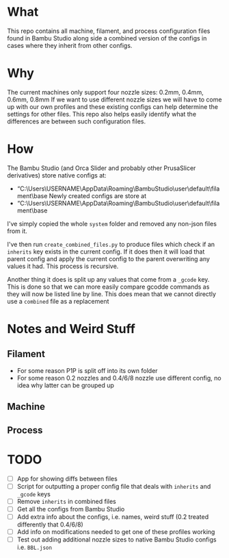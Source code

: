 # What
This repo contains all machine, filament, and process configuration files found in Bambu Studio along side a combined version of the configs in cases where they inherit from other configs.

# Why
The current machines only support four nozzle sizes: 0.2mm, 0.4mm, 0.6mm, 0.8mm
If we want to use different nozzle sizes we will have to come up with our own profiles and these existing configs can help determine the settings for other files.
This repo also helps easily identify what the differences are between such configuration files.

# How
The Bambu Studio (and Orca Slider and probably other PrusaSlicer derivatives) store native configs at:
- “C:\Users\USERNAME\AppData\Roaming\BambuStudio\user\default\filament\base
Newly created configs are store at
- “C:\Users\USERNAME\AppData\Roaming\BambuStudio\user\default\filament\base

I've simply copied the whole `system` folder and removed any non-json files from it.

I've then run `create_combined_files.py` to produce files which check if an `inherits` key exists in the current config. 
If it does then it will load that parent config and apply the current config to the parent overwriting any values it had. This process is recursive.

Another thing it does is split up any values that come from a `_gcode` key. 
This is done so that we can more easily compare gcodde commands as they will now be listed line by line.
This does mean that we cannot directly use a `combined` file as a replacement


# Notes and Weird Stuff
## Filament
- For some reason P1P is split off into its own folder
- For some reason 0.2 nozzles and 0.4/6/8 nozzle use different config, no idea why latter can be grouped up 
## Machine
## Process

# TODO
- [ ] App for showing diffs between files
- [ ] Script for outputting a proper config file that deals with `inherits` and `_gcode` keys
- [ ] Remove `inherits` in combined files
- [ ] Get all the configs from Bambu Studio
- [ ] Add extra info about the configs, i.e. names, weird stuff (0.2 treated differently that 0.4/6/8)
- [ ] Add info on modifications needed to get one of these profiles working
- [ ] Test out adding additional nozzle sizes to native Bambu Studio configs i.e. `BBL.json`
